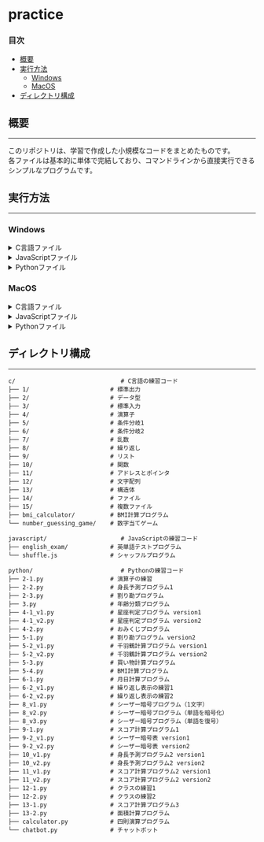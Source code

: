 # practice

### 目次
- [概要](#概要)  
- [実行方法](#実行方法)  
  - [Windows](#windows)
  - [MacOS](#macos)
- [ディレクトリ構成](#ディレクトリ構成)  

## 概要

---  

このリポジトリは、学習で作成した小規模なコードをまとめたものです。  
各ファイルは基本的に単体で完結しており、コマンドラインから直接実行できるシンプルなプログラムです。  

## 実行方法

---

### Windows

<details>
<summary>C言語ファイル</summary>

1. **GCC(MinGWなど)がインストールされているか確認**
  - インストールされていない場合、以下のサイトからインストールしてください。  
    [MinGW-w64](https://sourceforge.net/projects/mingw-w64/)  
2. コマンドプロンプトを開く
3. ソースコードのあるフォルダに移動（例）  
   ```shell  cd path\to\c_files```
4. コンパイルする
   ```shell    gcc ファイル名.c -o 実行ファイル名.exe```
</details>

<details> <summary>JavaScriptファイル</summary>
1.
</details>

<details> <summary>Pythonファイル</summary>
1.
</details>

### MacOS
<details> <summary>C言語ファイル</summary>
1.
</details>

<details> <summary>JavaScriptファイル</summary>
1.
</details>

<details> <summary>Pythonファイル</summary>
1.
</details>

## ディレクトリ構成

---  

```
c/                              # C言語の練習コード  
├── 1/                       # 標準出力  
├── 2/                       # データ型  
├── 3/                       # 標準入力  
├── 4/                       # 演算子  
├── 5/                       # 条件分岐1  
├── 6/                       # 条件分岐2  
├── 7/                       # 乱数  
├── 8/                       # 繰り返し  
├── 9/                       # リスト  
├── 10/                      # 関数  
├── 11/                      # アドレスとポインタ  
├── 12/                      # 文字配列  
├── 13/                      # 構造体  
├── 14/                      # ファイル  
├── 15/                      # 複数ファイル  
├── bmi_calculator/          # BMI計算プログラム  
└── number_guessing_game/    # 数字当てゲーム  
  
javascript/                     # JavaScriptの練習コード  
├── english_exam/            # 英単語テストプログラム  
└── shuffle.js               # シャッフルプログラム  
  
python/                         # Pythonの練習コード  
├── 2-1.py                   # 演算子の練習  
├── 2-2.py                   # 身長予測プログラム1  
├── 2-3.py                   # 割り勘プログラム  
├── 3.py                     # 年齢分類プログラム  
├── 4-1_v1.py                # 星座判定プログラム version1  
├── 4-1_v2.py                # 星座判定プログラム version2  
├── 4-2.py                   # おみくじプログラム  
├── 5-1.py                   # 割り勘プログラム version2  
├── 5-2_v1.py                # 千羽鶴計算プログラム version1  
├── 5-2_v2.py                # 千羽鶴計算プログラム version2  
├── 5-3.py                   # 買い物計算プログラム  
├── 5-4.py                   # BMI計算プログラム  
├── 6-1.py                   # 月日計算プログラム  
├── 6-2_v1.py                # 繰り返し表示の練習1  
├── 6-2_v2.py                # 繰り返し表示の練習2  
├── 8_v1.py                  # シーザー暗号プログラム（1文字）  
├── 8_v2.py                  # シーザー暗号プログラム（単語を暗号化）  
├── 8_v3.py                  # シーザー暗号プログラム（単語を復号）  
├── 9-1.py                   # スコア計算プログラム1  
├── 9-2_v1.py                # シーザー暗号表 version1  
├── 9-2_v2.py                # シーザー暗号表 version2  
├── 10_v1.py                 # 身長予測プログラム2 version1  
├── 10_v2.py                 # 身長予測プログラム2 version2  
├── 11_v1.py                 # スコア計算プログラム2 version1  
├── 11_v2.py                 # スコア計算プログラム2 version2  
├── 12-1.py                  # クラスの練習1  
├── 12-2.py                  # クラスの練習2  
├── 13-1.py                  # スコア計算プログラム3  
├── 13-2.py                  # 面積計算プログラム  
├── calculator.py            # 四則演算プログラム
└── chatbot.py               # チャットボット
```
